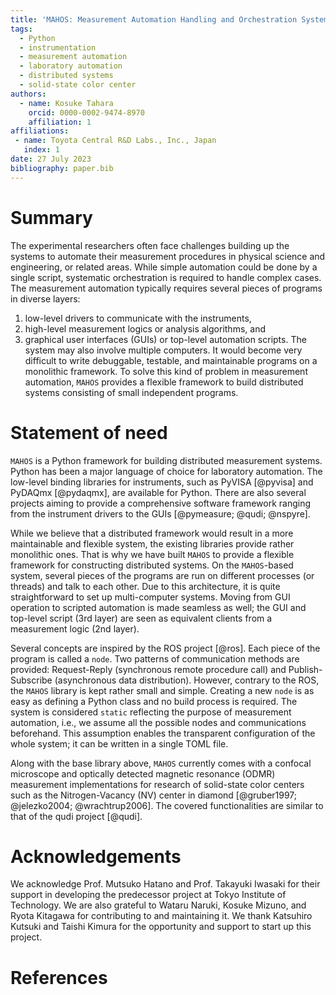 ```yaml
---
title: 'MAHOS: Measurement Automation Handling and Orchestration System'
tags:
  - Python
  - instrumentation
  - measurement automation
  - laboratory automation
  - distributed systems
  - solid-state color center
authors:
  - name: Kosuke Tahara
    orcid: 0000-0002-9474-8970
    affiliation: 1
affiliations:
 - name: Toyota Central R&D Labs., Inc., Japan
   index: 1
date: 27 July 2023
bibliography: paper.bib
---
```


# Summary

The experimental researchers often face challenges building up the systems
to automate their measurement procedures
in physical science and engineering, or related areas.
While simple automation could be done by a single script,
systematic orchestration is required to handle complex cases.
The measurement automation typically requires several pieces of programs in diverse layers:
1) low-level drivers to communicate with the instruments,
2) high-level measurement logics or analysis algorithms, and
3) graphical user interfaces (GUIs) or top-level automation scripts.
The system may also involve multiple computers.
It would become very difficult to write debuggable, testable, and maintainable programs
on a monolithic framework.
To solve this kind of problem in measurement automation,
`MAHOS` provides a flexible framework to build distributed systems consisting of small independent programs.

# Statement of need

`MAHOS` is a Python framework for building distributed measurement systems.
Python has been a major language of choice for laboratory automation.
The low-level binding libraries for instruments, such as PyVISA [@pyvisa] and PyDAQmx [@pydaqmx], are available for Python.
There are also several projects aiming to provide a comprehensive software framework
ranging from the instrument drivers to the GUIs [@pymeasure; @qudi; @nspyre].

While we believe that a distributed framework would result in a more maintainable and flexible system,
the existing libraries provide rather monolithic ones.
That is why we have built `MAHOS` to provide a flexible framework for constructing distributed systems.
On the `MAHOS`-based system, several pieces of the programs are run on different processes (or threads)
and talk to each other.
Due to this architecture, it is quite straightforward to set up multi-computer systems.
Moving from GUI operation to scripted automation is made seamless as well;
the GUI and top-level script (3rd layer) are seen as equivalent clients from a measurement logic (2nd layer).

Several concepts are inspired by the ROS project [@ros].
Each piece of the program is called a `node`.
Two patterns of communication methods are provided: Request-Reply (synchronous remote procedure call)
and Publish-Subscribe (asynchronous data distribution).
However, contrary to the ROS, the `MAHOS` library is kept rather small and simple.
Creating a new `node` is as easy as defining a Python class and no build process is required.
The system is considered `static` reflecting the purpose of measurement automation,
i.e., we assume all the possible nodes and communications beforehand.
This assumption enables the transparent configuration of the whole system; it can be written in a single TOML file.

Along with the base library above, `MAHOS` currently comes with a confocal microscope and
optically detected magnetic resonance (ODMR) measurement implementations
for research of solid-state color centers such as the Nitrogen-Vacancy (NV) center in diamond [@gruber1997; @jelezko2004; @wrachtrup2006].
The covered functionalities are similar to that of the qudi project [@qudi].

# Acknowledgements

We acknowledge Prof. Mutsuko Hatano and Prof. Takayuki Iwasaki for their support in developing the predecessor project at Tokyo Institute of Technology.
We are also grateful to Wataru Naruki, Kosuke Mizuno, and Ryota Kitagawa for contributing to and maintaining it.
We thank Katsuhiro Kutsuki and Taishi Kimura for the opportunity and support to start up this project.

# References
